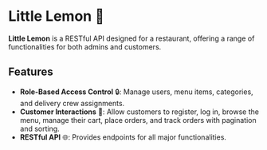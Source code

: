 # Little Lemon 🍋

**Little Lemon** is a RESTful API designed for a restaurant, offering a range of functionalities for both admins and customers.

## Features

- **Role-Based Access Control** 🔒: Manage users, menu items, categories, and delivery crew assignments.
- **Customer Interactions** 👥: Allow customers to register, log in, browse the menu, manage their cart, place orders, and track orders with pagination and sorting.
- **RESTful API** 🌐: Provides endpoints for all major functionalities.
